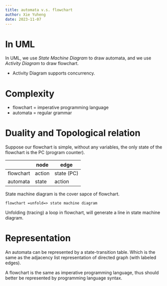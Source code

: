 ```yaml
---
title: automata v.s. flowchart
author: Xie Yuheng
date: 2023-11-07
---
```


# In UML

In UML, we use _State Machine Diagram_ to draw automata,
and we use _Activity Diagram_ to draw flowchart.

- Activity Diagram supports concurrency.

# Complexity

- flowchart = imperative programming language
- automata = regular grammar

# Duality and Topological relation

Suppose our flowchart is simple,
without any variables, the only state of
the flowchart is the PC (program counter).

|           | node   | edge       |
|-----------|--------|------------|
| flowchart | action | state (PC) |
| automata  | state  | action     |

State machine diagram is the cover sapce of flowchart.

```
flowchart =unfold=> state machine diagram
```

Unfolding (tracing) a loop in flowchart,
will generate a line in state machine diagram.

# Representation

An automata can be represented by a state-transition table.
Which is the same as the adjacency list representation
of directed graph (with labeled edges).

A flowchart is the same as imperative programming language,
thus should better be represented by programming language syntax.
